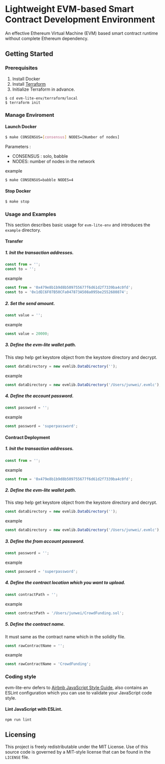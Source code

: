 # Lightweight EVM-based Smart Contract Development Environment

An effective Ethereum Virtual Machine (EVM) based smart contract runtime without complete Ethereum dependency.

## Getting Started

### Prerequisites

1. Install Docker
2. Install [Terraform](https://www.terraform.io/)
3. Initialize Terraform in advance.
```shell
$ cd evm-lite-env/terraform/local
$ terraform init
```
### Manage Enviroment

#### Launch Docker
```bash
$ make CONSENSUS=[consensus] NODES=[Number of nodes]
```
Parameters :
-   CONSENSUS : solo, babble
-   NODES: number of nodes in the network

example
```bash
$ make CONSENSUS=babble NODES=4
```

#### Stop Docker
```bash
$ make stop
```

### Usage and Examples

This section describes basic usage for `evm-lite-env` and introduces the `example` directory.

#### Transfer

##### 1. Init the transaction addresses.

```javascript
const from = '';
const to = ''; 
```
example
```javascript
const from = '0x479e8b1b9d8b509755677f6d61d2f7339ba4c0fd';
const to = '0x1dEC6F07B50CFa047873A508a095be2552680874';
```

##### 2. Set the send amount.

```javascript
const value = '';
```
example
```javascript
const value = 20000;
```

##### 3. Define the evm-lite wallet path.
This step help get keystore object from the keystore directory and decrypt.
```javascript
const dataDirectory = new evmlib.DataDirectory('');
```
example
```javascript
const dataDirectory = new evmlib.DataDirectory('/Users/junwei/.evmlc');
```

##### 4. Define the account password.
```javascript
const password = '';
```
example
```javascript
const password = 'superpassword';
```

#### Contract Deployment
##### 1. Init the transaction addresses.
```javascript
const from = '';
```
example
```javascript
const from = '0x479e8b1b9d8b509755677f6d61d2f7339ba4c0fd';
```

##### 2. Define the evm-lite wallet path.
This step help get keystore object from the keystore directory and decrypt.
```javascript
const dataDirectory = new evmlib.DataDirectory('');
```
example
```javascript
const dataDirectory = new evmlib.DataDirectory('/Users/junwei/.evmlc');
```

##### 3. Define the from account password.
```javascript
const password = '';
```
example
```javascript
const password = 'superpassword';
```
   
##### 4. Define the contract location which you want to upload.
```javascript
const contractPath = '';
```
example
```javascript
const contractPath = '/Users/junwei/CrowdFunding.sol';
```

##### 5. Define the contract name.
It must same as the contract name which in the solidity file.
```javascript
const rawContractName = '';
```
example
```javascript
const rawContractName = 'CrowdFunding';
```

### Coding style 
evm-lite-env defers to [Airbnb JavaScript Style Guide](https://github.com/airbnb/javascript),
also contains an ESLint configuration which you can use to validate your JavaScript code style.

#### Lint JavaScript with ESLint.
```
npm run lint
```

## Licensing
This project is freely redistributable under the MIT License. Use of this source
code is governed by a MIT-style license that can be found in the `LICENSE` file.